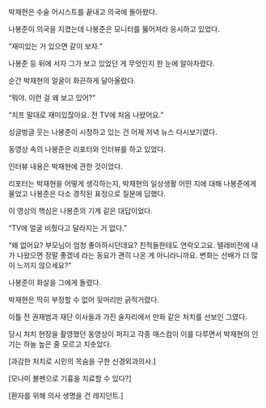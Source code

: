 박재현은 수술 어시스트를 끝내고 의국에 돌아왔다.

나봉준이 의국을 지켰는데 나봉준은 모니터를 뚫어져라 응시하고 있었다.

“재미있는 거 있으면 같이 보자.”

나봉준 등 뒤에 서자 그가 보고 있었던 게 무엇인지 한 눈에 알아차렸다.

순간 박재현의 얼굴이 화끈하게 달아올랐다.

“뭐야. 이런 걸 왜 보고 있어?”

“치프 말대로 재미있잖아요. 전 TV에 처음 나왔어요.”

싱글벙글 웃는 나봉준이 시청하고 있는 건 어제 저녁 뉴스 다시보기였다.

동영상 속의 나봉준은 리포터와 인터뷰를 하고 있었다.

인터뷰 내용은 박재현에 관한 것이었다.

리포터는 박재현을 어떻게 생각하는지, 박재현의 일상생활 어떤 지에 대해 나봉준에게 물었고 나봉준은 다소 경직된 표정으로 질문에 답했다.

이 영상의 핵심은 나봉준의 기계 같은 대답이었다.

“TV에 얼굴 비췄다고 달라지는 거 없다.”

“왜 없어요? 부모님이 엄청 좋아하시던데요? 친척들한테도 연락오고요. 텔레비전에 내가 나왔으면 정말 좋겠네 라는 동요가 괜히 나온 게 아니라니까요. 변화는 선배가 더 많이 느끼지 않으세요?”

나봉준이 화살을 그에게 돌렸다.

박재현은 딱히 부정할 수 없어 뒷머리만 긁적거렸다.

이틀 전 권재범과 재단 이사들과 가진 술자리에서 만화 같은 처치를 선보인 그였다.

당시 처치 현장을 촬영했던 동영상이 퍼지고 각종 매스컴이 이를 다루면서 박재현의 인기는 하늘 높은 줄 모르고 치솟았다.

[과감한 처치로 시민의 목숨을 구한 신경외과의사.]

[모나미 볼펜으로 기흉을 치료할 수 있다?]

[환자를 위해 의사 생명을 건 레지던트.]